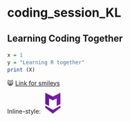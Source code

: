 # coding_session_KL
## Learning Coding Together

```r
x = 1
y = "Learning R together"
print (X)
```

😸
[Link for smileys](https://github.com/ikatyang/emoji-cheat-sheet/blob/master/README.md)

Inline-style:
![alt-text](https://github.com/adam-p/markdown-here/raw/master/src/common/images/icon48.png "Logo Title Text 1")
